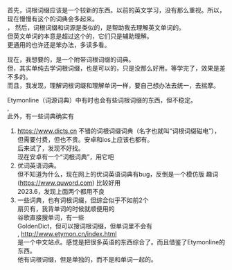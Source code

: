 首先，词根词缀应该是一个较新的东西。以前的英文学习，没有那么重视。所以，现在慢慢有这个的词典会多起来。  
，
然后，词根词缀和词源是类似的，是帮助我去理解英文单词的。  
但英文单词的本意是超过这个的，它们只是辅助理解。  
更通用的也许还是笨办法，多读多看。  

现在，我想要的，是一个附带词根词缀的词典。  
但，其实单纯去学词根词缀，也是可以的，只是没那么好用。等学完了，效果是差不多的。  
而且，我发现，理解词根词缀和理解单词一样，要自己想办法去统一，去揣摩。  

Etymonline（词源词典）中有时也会有些词根词缀的东西，但不稳定。  
,  
此外，有一些词典确实有  
1. https://www.dicts.cn 不错的词根词缀词典（名字也就叫“词根词缀磁电”），但需要付费，但也不贵。安卓和ios上应该也都有。  
    后来试了，发现不好找。  
    现在安卓有一个“词根词典”，用它吧  
2. 优词英语词典。  
    但不知道为什么，现在网上的优词英语词典有bug，反倒是一个模仿版 趣词 (https://www.quword.com) 比较好用  
    2023.6，发现上面两个都用不良  
3. 一些词典，也有词根词缀，但综合似乎不如前2个  
    扇贝有，我背单词的时候就顺便用的    
    谷歌直接搜单词，有一些    
    GoldenDict，但可以搜词根词缀，但单词里不会有  
,
http://www.etymon.cn/index.html  
    是一个中文站点。感觉是把很多英语的东西综合了。而且借鉴了Etymonline的东西。  
    他有词根词缀，但是单独的，而不是和单词一起的。  
